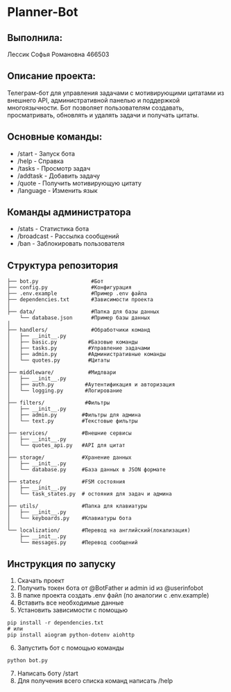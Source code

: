 # Planner-Bot

## Выполнила:
Лессик Софья Романовна 466503

## Описание проекта:
Телеграм-бот для управления задачами с мотивирующими цитатами из внешнего API, административной панелью и поддержкой многоязычности. Бот позволяет пользователям создавать, просматривать, обновлять и удалять задачи и получать цитаты.

## Основные команды:

- /start - Запуск бота 
- /help - Справка 
- /tasks - Просмотр задач 
- /addtask - Добавить задачу 
- /quote - Получить мотивирующую цитату 
- /language - Изменить язык 

## Команды администратора

- /stats - Статистика бота 
- /broadcast - Рассылка сообщений 
- /ban - Заблокировать пользователя

## Структура репозитория

```
├── bot.py                 #Бот
├── config.py              #Конфигурация
├── .env.example           #Пример .env файла
├── dependencies.txt       #Зависимости проекта
│
├── data/                  #Папка для базы данных
    └── database.json      #Пример базы данных
│ 
├── handlers/              #Обработчики команд
│   ├── __init__.py
│   ├── basic.py          #Базовые команды
│   ├── tasks.py          #Управление задачами
│   ├── admin.py          #Административные команды
│   └── quotes.py         #Цитаты
│ 
├── middleware/           #Мидлвари
│   ├── __init__.py
│   ├── auth.py          #Аутентификация и авторизация
│   └── logging.py       #Логирование
│  
├── filters/             #Фильтры
│   ├── __init__.py
│   ├── admin.py        #Фильтры для админа
│   └── text.py         #Текстовые фильтры
│ 
├── services/           #Внешние сервисы
│   ├── __init__.py
│   └── quotes_api.py   #API для цитат
│ 
├── storage/            #Хранение данных
│   ├── __init__.py
│   └── database.py     #База данных в JSON формате
│ 
├── states/             #FSM состояния
│   ├── __init__.py
│   └── task_states.py  # остояния для задач и админа
│ 
├── utils/              #Папка для клавиатуры
│   ├── __init__.py
│   └── keyboards.py    #Клавиатуры бота
│ 
└── localization/       #Перевод на английский(локализация)
    ├── __init__.py
    └── messages.py     #Перевод сообщений
```

## Инструкция по запуску

1) Скачать проект
2) Получить токен бота от @BotFather и admin id из @userinfobot 
3) В папке проекта создать .env файл (по аналогии с .env.example)
4) Вставить все необходимые данные
5) Установить зависимости с помощью


```
pip install -r dependencies.txt
# или
pip install aiogram python-dotenv aiohttp
```
6) Запустить бот с помощью команды 

```
python bot.py
```

7) Написать боту /start
8) Для получения всего списка команд написать /help

